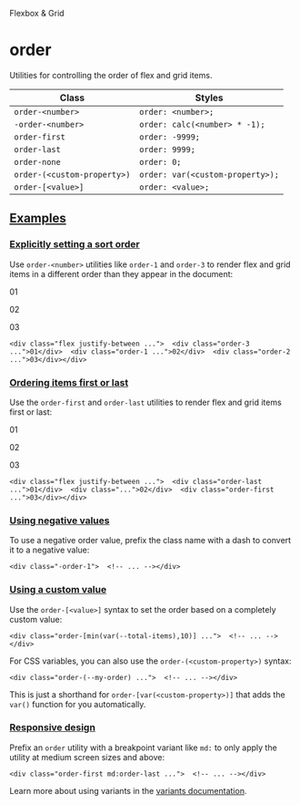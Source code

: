 <!--$-->

<!--/$-->

Flexbox & Grid

# order

Utilities for controlling the order of flex and grid items.

| Class                       | Styles                           |
| --------------------------- | -------------------------------- |
| `order-<number>`            | `order: <number>;`               |
| `-order-<number>`           | `order: calc(<number> * -1);`    |
| `order-first`               | `order: -9999;`                  |
| `order-last`                | `order: 9999;`                   |
| `order-none`                | `order: 0;`                      |
| `order-(<custom-property>)` | `order: var(<custom-property>);` |
| `order-[<value>]`           | `order: <value>;`                |

## [Examples](#examples)

### [Explicitly setting a sort order](#explicitly-setting-a-sort-order)

Use `order-<number>` utilities like `order-1` and `order-3` to render flex and grid items in a different order than they appear in the document:

01

02

03

```
<div class="flex justify-between ...">  <div class="order-3 ...">01</div>  <div class="order-1 ...">02</div>  <div class="order-2 ...">03</div></div>
```

### [Ordering items first or last](#ordering-items-first-or-last)

Use the `order-first` and `order-last` utilities to render flex and grid items first or last:

01

02

03

```
<div class="flex justify-between ...">  <div class="order-last ...">01</div>  <div class="...">02</div>  <div class="order-first ...">03</div></div>
```

### [Using negative values](#using-negative-values)

To use a negative order value, prefix the class name with a dash to convert it to a negative value:

```
<div class="-order-1">  <!-- ... --></div>
```

### [Using a custom value](#using-a-custom-value)

Use the<!-- --> `order-[<value>]` <!-- -->syntax<!-- --> <!-- -->to set the <!-- -->order<!-- --> based on a completely custom value:

```
<div class="order-[min(var(--total-items),10)] ...">  <!-- ... --></div>
```

For CSS variables, you can also use the<!-- --> `order-(<custom-property>)` <!-- -->syntax:

```
<div class="order-(--my-order) ...">  <!-- ... --></div>
```

This is just a shorthand for<!-- --> `order-[var(<custom-property>)]` <!-- -->that adds the `var()` function for you automatically.

### [Responsive design](#responsive-design)

Prefix <!-- -->an<!-- --> `order` utility<!-- --> <!-- -->with a breakpoint variant like `md:` to only apply the utility at <!-- -->medium<!-- --> <!-- -->screen sizes and above:

```
<div class="order-first md:order-last ...">  <!-- ... --></div>
```

Learn more about using variants in the [variants documentation](/docs/hover-focus-and-other-states).

<!--$-->

<!--/$-->
